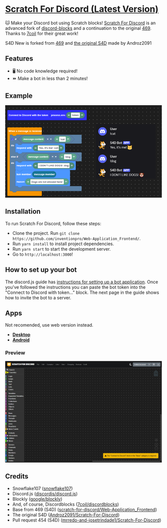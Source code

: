 # [Scratch For Discord (Latest Version)](https://scratch-for-discord.com)

🐱 Make your Discord bot using Scratch blocks! [Scratch For Discord](https://scratch-for-discord.com) is an advanced fork of [discord-blocks](https://discordblocks.leondrolio.com/) and a continuation to the original [469](https://github.com/scratch-for-discord/Web-Application_Frontend/). Thanks to [7coil](https://github.com/7coil) for their great work!

S4D New is forked from [469](https://github.com/scratch-for-discord/Web-Application_Frontend/) and [the original S4D](https://scratch-for-discord.netlify.app) made by Androz2091
## Features

* 🖥️ No code knowledge required!  
* ⏩ Make a bot in less than 2 minutes!  

## Example

![example](../examples/example.png)

## Installation

To run Scratch For Discord, follow these steps:

* Clone the project. Run `git clone https://github.com/inventionpro/Web-Application_Frontend/`.
* Run `yarn install` to install project dependencies.
* Run `yarn start` to start the development server.
* Go to `http://localhost:3000`!

## How to set up your bot

The discord.js guide has [instructions for setting up a bot application](https://discordjs.guide/preparations/setting-up-a-bot-application.html#creating-your-bot). Once you've followed the instructions you can paste the bot token into the "Connect to Discord with token..." block. The next page in the guide shows how to invite the bot to a server.

## Apps
Not recomended, use web version instead.
- **[Desktop](https://androz2091.github.io/scratch-for-discord/download/index.html)**
- **[Android](https://play.google.com/store/apps/details?id=com.snowflakestudio.scratchfordiscord)**

### Preview
![preview](../examples/preview.png)

## Credits

* Snowflake107 ([snowflake107](https://github.com/Snowflake107))
* Discord.js ([discordjs/discord.js](https://github.com/discordjs/discord.js))
* Blockly ([google/blockly](https://github.com/google/blockly))
* And, of course, Discordblocks ([7coil/discordblocks](https://github.com/7coil/discord-blocks))
* Base from 469 (S4D) ([scratch-for-discord/Web-Application_Frontend](https://github.com/scratch-for-discord/Web-Application_Frontend/))
* The original S4D ([Androz2091/Scratch-For-Discord](https://github.com/Androz2091/scratch-for-discord/))
* Pull request 454 (S4D) ([mrredo-and-josetrindade1/Scratch-For-Discord](https://github.com/mrredo-and-josetrindade1/scratch-for-discord))
